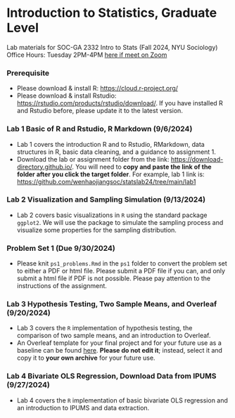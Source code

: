 # Introduction to Statistics, Graduate Level
Lab materials for SOC-GA 2332 Intro to Stats (Fall 2024, NYU Sociology) \
Office Hours: Tuesday 2PM-4PM [here if meet on Zoom](https://nyu.zoom.us/my/wenhaojiang)
 

### Prerequisite
+ Please download & install R: https://cloud.r-project.org/
+ Please download & install Rstudio: https://rstudio.com/products/rstudio/download/. If you have installed R and Rstudio before, please update it to the latest version.

### Lab 1 Basic of R and Rstudio, R Markdown (9/6/2024)
+ Lab 1 covers the introduction R and to Rstudio, RMarkdown, data structures in R, basic data cleaning, and a guidance to assignment 1.
+ Download the lab or assignment folder from the link: https://download-directory.github.io/. You will need to **copy and paste the link of the folder after you click the target folder**. For example, lab 1 link is: https://github.com/wenhaojiangsoc/statslab24/tree/main/lab1

### Lab 2 Visualization and Sampling Simulation (9/13/2024)
+ Lab 2 covers basic visualizations in `R` using the standard package `ggplot2`. We will use the package to simulate the sampling process and visualize some properties for the sampling distribution.

### Problem Set 1 (Due 9/30/2024)
+ Please knit `ps1_problems.Rmd` in the `ps1` folder to convert the problem set to either a PDF or html file. Please submit a PDF file if you can, and only submit a html file if PDF is not possible. Please pay attention to the instructions of the assignment.

### Lab 3 Hypothesis Testing, Two Sample Means, and Overleaf (9/20/2024)
+ Lab 3 covers the `R` implementation of hypothesis testing, the comparison of two sample means, and an introduction to Overleaf.
+ An Overleaf template for your final project and for your future use as a baseline can be found [here](https://www.overleaf.com/8539929553qtggbbwwpbvq). **Please do not edit it**; instead, select it and copy it to **your own archive** for your future use.

### Lab 4 Bivariate OLS Regression, Download Data from IPUMS (9/27/2024)
+ Lab 4 covers the `R` implementation of basic bivariate OLS regression and an introduction to IPUMS and data extraction.
